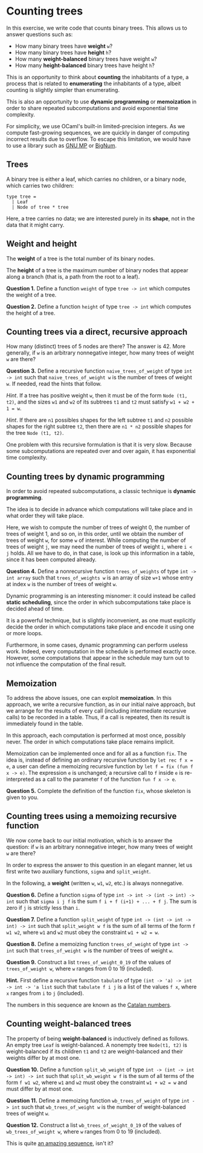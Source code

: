 # Counting trees

In this exercise, we write code that counts binary trees.
This allows us to answer questions such as:

* How many binary trees have **weight** `w`?
* How many binary trees have **height** `h`?
* How many **weight-balanced** binary trees have weight `w`?
* How many **height-balanced** binary trees have height `h`?

This is an opportunity to think about
**counting** the inhabitants of a type,
a process that is related to
**enumerating** the inhabitants of a type,
albeit counting is slightly simpler than enumerating.

This is also an opportunity to use **dynamic programming**
or **memoization** in order to share repeated subcomputations
and avoid exponential time complexity.

For simplicity, we use OCaml's built-in limited-precision integers.
As we compute fast-growing sequences, we are quickly in danger
of computing incorrect results due to overflow.
To escape this limitation, we would have to
use a library such as [GNU MP](https://gmplib.org/) or [BigNum](https://opam.ocaml.org/packages/bignum/).

## Trees

A binary tree is either a leaf,
which carries no children,
or a binary node,
which carries two children:

```
type tree =
  | Leaf
  | Node of tree * tree
```

Here, a tree carries no data; we are interested purely in its **shape**,
not in the data that it might carry.

## Weight and height

The **weight** of a tree is the total number of its binary nodes.

The **height** of a tree is the maximum number of binary nodes
that appear along a branch (that is, a path from the root to a leaf).

**Question 1.** Define a function `weight` of type `tree -> int`
which computes the weight of a tree.

**Question 2.** Define a function `height` of type `tree -> int`
which computes the height of a tree.

## Counting trees via a direct, recursive approach

How many (distinct) trees of 5 nodes are there? The answer is 42.
More generally, if `w` is an arbitrary nonnegative integer,
how many trees of weight `w` are there?

**Question 3.** Define a recursive function `naive_trees_of_weight` of type
`int -> int` such that `naive_trees_of_weight w` is the number of
trees of weight `w`. If needed, read the hints that follow.

*Hint*. If a tree has positive weight `w`, then it must be of the form `Node
(t1, t2)`, and the sizes `w1` and `w2` of its subtrees `t1` and `t2` must
satisfy `w1 + w2 + 1 = w`.

*Hint*. If there are `n1` possibles shapes for the left subtree `t1` and `n2`
possible shapes for the right subtree `t2`, then there are `n1 * n2` possible
shapes for the tree `Node (t1, t2)`.

One problem with this recursive formulation is that it is very slow. Because
some subcomputations are repeated over and over again, it has exponential time
complexity.

## Counting trees by dynamic programming

In order to avoid repeated subcomputations,
a classic technique is **dynamic programming**.

The idea is to decide in advance which computations will take place
and in what order they will take place.

Here, we wish to compute
the number of trees of weight 0,
the number of trees of weight 1,
and so on,
in this order,
until we obtain the number of trees of weight `w`,
for some `w` of interest.
While computing the number of trees of weight `j`,
we may need the number of trees of weight `i`,
where `i < j` holds. All we have to do,
in that case, is look up this information in a table,
since it has been computed already.

**Question 4.** Define a nonrecursive function `trees_of_weights` of type
`int -> int array` such that `trees_of_weights w` is an array of size `w+1`
whose entry at index `w` is the number of trees of weight `w`.

Dynamic programming is an interesting misnomer: it could instead be called
**static scheduling**, since the order in which subcomputations take place is
decided ahead of time.

It is a powerful technique, but is slightly inconvenient, as one must
explicitly decide the order in which computations take place and encode it
using one or more loops.

Furthermore, in some cases, dynamic programming can perform useless work.
Indeed, every computation in the schedule is performed exactly once. However,
some computations that appear in the schedule may turn out to not influence
the computation of the final result.

## Memoization

To address the above issues, one can exploit **memoization**. In this
approach, we write a recursive function, as in our initial naive approach, but
we arrange for the results of every call (including intermediate recursive
calls) to be recorded in a table. Thus, if a call is repeated, then its result
is immediately found in the table.

In this approach, each computation is performed at most once, possibly never.
The order in which computations take place remains implicit.

Memoization can be implemented once and for all as a function `fix`. The idea
is, instead of defining an ordinary recursive function by `let rec f x = e`,
a user can define a memoizing recursive function by `let f = fix (fun f x ->
e)`. The expression `e` is unchanged; a recursive call to `f` inside `e` is
re-interpreted as a call to the parameter `f` of the function `fun f x -> e`.

**Question 5.** Complete the definition of the function `fix`, whose skeleton
is given to you.

## Counting trees using a memoizing recursive function

We now come back to our initial motivation, which is to answer the question:
if `w` is an arbitrary nonnegative integer, how many trees of weight `w` are
there?

In order to express the answer to this question in an elegant manner, let us
first write two auxiliary functions, `sigma` and `split_weight`.

In the following, a **weight** (written `w`, `w1`, `w2`, etc.) is always
nonnegative.

**Question 6.** Define a function `sigma` of type `int -> int -> (int -> int)
  -> int` such that `sigma i j f` is the sum `f i + f (i+1) + ... + f j`. The
sum is zero if `j` is strictly less than `i`.

**Question 7.** Define a function `split_weight` of type `int -> (int -> int
-> int) -> int` such that `split_weight w f` is the sum of all terms of the
form `f w1 w2`, where `w1` and `w2` must obey the constraint `w1 + w2 = w`.

**Question 8.** Define a memoizing function `trees_of_weight` of type
`int -> int` such that `trees_of_weight w` is the number of
trees of weight `w`.

**Question 9.** Construct a list `trees_of_weight_0_19` of the values of
`trees_of_weight w`, where `w` ranges from 0 to 19 (included).

**Hint.** First define a recursive function `tabulate` of type `(int -> 'a) ->
int -> int -> 'a list` such that `tabulate f i j` is a list of the values `f
x`, where `x` ranges from `i` to `j` (included).

The numbers in this sequence are known as the
[Catalan numbers](https://oeis.org/A000108).

## Counting weight-balanced trees

The property of being **weight-balanced** is inductively defined as follows.
An empty tree `Leaf` is weight-balanced.
A nonempty tree `Node(t1, t2)` is weight-balanced if
its children `t1` and `t2` are weight-balanced and
their weights differ by at most one.

**Question 10.** Define a function `split_wb_weight` of type `int -> (int ->
int -> int) -> int` such that `split_wb_weight w f` is the sum of all terms of
the form `f w1 w2`, where `w1` and `w2` must obey the constraint `w1 + w2 = w`
and must differ by at most one.

**Question 11.** Define a memoizing function `wb_trees_of_weight` of type `int
-> int` such that `wb_trees_of_weight w` is the number of weight-balanced
trees of weight `w`.

**Question 12.** Construct a list `wb_trees_of_weight_0_19` of the values of
`wb_trees_of_weight w`, where `w` ranges from 0 to 19 (included).

This is quite [an amazing sequence](https://oeis.org/A110316), isn't it?
